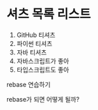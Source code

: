 # 셔츠 목록 리스트

1. GitHub 티셔츠
2. 파이썬 티셔츠
3. 자바 티셔츠
4. 자바스크립트가 좋아
5. 타입스크립트도 좋아

rebase 연습하기

rebase가 되면 어떻게 될까?
